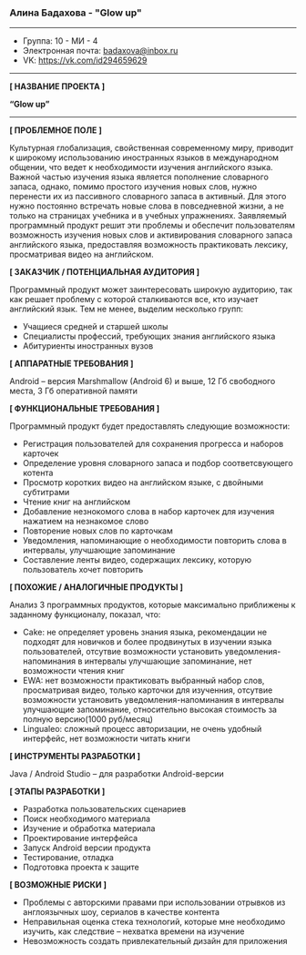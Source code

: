### **Алина Бадахова - "Glow up"**
---
* Группа: 10 - МИ - 4
* Электронная почта: badaxova@inbox.ru
* VK: https://vk.com/id294659629
---
**[ НАЗВАНИЕ ПРОЕКТА ]**

**“Glow up”**

---
**[ ПРОБЛЕМНОЕ ПОЛЕ ]**

Культурная глобализация, свойственная современному миру, приводит к  широкому использованию иностранных языков в международном общении, что ведет к необходимости изучения английского языка. Важной частью изучения языка является пополнение словарного запаса, однако, помимо простого изучения новых слов,  нужно перенести их из пассивного словарного запаса в активный. Для этого нужно постоянно встречать новые слова в повседневной жизни, а не только на страницах учебника и в учебных упражнениях. Заявляемый программный продукт решит эти проблемы и обеспечит пользователям возможность изучения новых слов и активирования словарного запаса английского языка, предоставляя возможность практиковать лексику, просматривая видео на английском.

**[ ЗАКАЗЧИК / ПОТЕНЦИАЛЬНАЯ АУДИТОРИЯ ]**

Программный продукт может заинтересовать широкую аудиторию, так как решает проблему с которой сталкиваются все, кто изучает английский язык. Тем не менее, выделим несколько групп:

* Учащиеся средней и старшей школы
* Специалисты профессий, требующих знания английского языка
* Абитуриенты иностранных вузов

**[ АППАРАТНЫЕ ТРЕБОВАНИЯ ]**

Android – версия Marshmallow (Android 6) и выше, 12 Гб свободного места, 3 Гб оперативной памяти

**[ ФУНКЦИОНАЛЬНЫЕ ТРЕБОВАНИЯ ]**

Программный продукт будет предоставлять следующие возможности:
* Регистрация пользователей для сохранения прогресса и наборов карточек
* Определение уровня словарного запаса и подбор соответсвующего котента
* Просмотр коротких видео на английском языке, с двойными субтитрами
* Чтение книг на английском
* Добавление незнокомого слова в набор карточек для изучения нажатием на незнакомое слово
* Повторение новых слов по карточкам
* Уведомления, напоминающие о необходимости повторить слова в интервалы, улучшающие запоминание
* Составление ленты видео, содержащих лексику, которую пользователь хочет повторить

**[ ПОХОЖИЕ / АНАЛОГИЧНЫЕ ПРОДУКТЫ ]**

Анализ 3 программных продуктов, которые максимально приближены к заданному функционалу, показал, что:

* Cake: не определяет уровень знания языка, рекомендации не подходят для новичков и более продвинутых в изучении языка пользователей, отсутвие возможности установить уведомления-напоминания в интервалы улучшающие запоминание, нет возможности чтения книг
* EWA: нет возможности практиковать выбранный набор слов, просматривая видео, только карточки для изученния, отсутвие возможности установить уведомления-напоминания в интервалы улучшающие запоминание, относительно высокая стоимость за полную версию(1000 руб/месяц) 
* Lingualeo: сложный процесс авторизации, не очень удобный интерфейс, нет возможности читать книги

**[ ИНСТРУМЕНТЫ РАЗРАБОТКИ ]**

Java / Android Studio – для разработки Android-версии

**[ ЭТАПЫ РАЗРАБОТКИ ]**

* Разработка пользовательских сценариев
* Поиск необходимого материала
* Изучение и обработка материала
* Проектирование интерфейса
* Запуск Android версии продукта
* Тестирование, отладка
* Подготовка проекта к защите

**[ ВОЗМОЖНЫЕ РИСКИ ]**
* Проблемы с авторскими правами при использовании отрывков из англоязычных шоу, сериалов в качестве контента
* Неправильная оценка стека технологий, которые мне необходимо изучить, как следствие – нехватка времени на изучение
* Невозможность создать привлекательный дизайн для приложения

